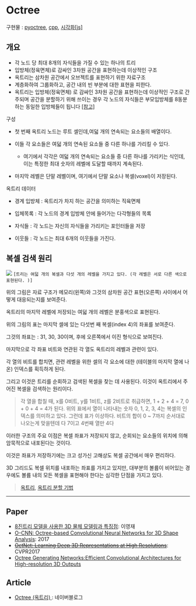 # Octree

구현물 : [pyoctree](https://github.com/jcummings2/pyoctree), [cpp](https://github.com/brandonpelfrey/SimpleOctree/), [시각화[js]](https://github.com/vanruesc/octree-helper)

## 개요 

- 각 노드 당 최대 8개의 자식들을 가질 수 있는 하나의 트리
- 입방체(정육면체)로 감싸인 3차원 공간을 표현하는데 이상적인 구조
- 옥트리는 삼차원 공간에서 오브젝트를 표현하기 위한 자료구조
- 계층화하여 그룹화하고, 공간 내의 빈 부분에 대한 표현을 피한다.
- 옥트리는 입방체(정육면체) 로 감싸인 3차원 공간을 표현하는데 이상적인 구조로 간주되며 공간을 분할하기 위해 쓰이는 경우 각 노드의 자식들은 부모입방체를 8동분 하는 동일한 입방체들이 됩니다 [[참고]](https://blog.naver.com/lee9742/80188584931)


구성 

- 첫 번째 옥트리 노드는 루트 셀인데,여덟 개의 연속되는 요소들의 배열이다. 


- 이들 각 요소들은 여덟 개의 연속된 요소들 중 다른 하나를 가리킬 수 있다. 
    - 여기에서 각각은 여덟 개의 연속되는 요소들 중 다른 하나를 가리키는 식인데, 이는 특정한 최대 숫자의 레벨에 도달할 때까지 계속된다. 


- 마지막 레벨은 단말 레벨이며, 여기에서 단말 요소나 복셀(voxel)이 저장된다.


옥트리 데이터

- 경계 입방체 : 옥트리가 차지 하는 공간을 의미하는 직육면체

- 입체목록 : 각 노드의 경계 입방체 안에 들어가는 다각형들의 목록

- 자식들 : 각 노드는 자신의 자식들을 가리키는 포인터들을 저장

- 이웃들 : 각 노드는 최대 6개의 이웃들을 가진다.

## 복셀 검색 원리 

![](https://i.imgur.com/2tmKHic.png)
`[트리는 여덟 개의 복셀과 다섯 개의 레벨을 가지고 있다. (각 레벨은 서로 다른 색으로 표현된다. )]`



위의 그림은 자료 구조가 메모리(왼쪽)와 그것의 삼차원 공간 표현(오른쪽) 사이에서 어떻게 대응되는지를 보여준다. 
 

옥트리의 마지막 레벨에 저장되는 여덟 개의 레벨은 분홍색으로 표현된다. 

위의 그림의 표는 마지막 셀에 있는 다섯번 째 복셀(index 4)의 좌표를 보여준다. 

그것의 좌표는 : 31, 30, 30이며, 후에 오른쪽에서 이진 형식으로 보여진다. 

마지막으로 각 좌표 비트와 연관된 각 열도 옥트리의 레벨과 관련이 있다. 

각 열의 비트를 합치면, 관련 레벨을 위한 셀의 각 요소에 대한 (테이블의 마지막 열에 나온) 인덱스를 획득하게 된다. 

그리고 이것은 트리를 순회하고 검색된 복셀을 찾는 데 사용된다. 이것이 옥트리에서 주어진 복셀을 검색하는 원리이다. 

> 각 열을 합칠 때, x를 0비트, y를 1비트, z를 2비트로 취급하면, 1 + 2 + 4 = 7, 0 + 0 + 4 = 4가 된다. 위의 표에서 열이 나타내는 숫자 0, 1, 2, 3, 4는 복셀의 인덱스를 의미하고 있다. 그런데 표가 이상하다. 비트의 합이 0 ~ 7까지 순서대로 나오는게 맞을텐데 다 7이고 4번째 열만 4다 

이러한 구조의 주요 이점은 복셀 좌표가 저장되지 않고, 순회되는 요소들의 위치에 의해 암묵적으로 내포된다는 것이다. 

이것은 좌표가 저장하기에는 크고 성가신 고해상도 복셀 공간에서 매우 편리하다. 

3D 그리드도 복셀 위치를 내포하는 좌표를 가지고 있지만, 대부분의 볼륨이 비어있는 경우에도 볼륨 내의 모든 복셀을 표현해야 한다는 심각한 단점을 가지고 있다. 




> [옥트리](https://blog.naver.com/lifeisforu/80022423480), [옥트리 분할 기법](https://blog.naver.com/lifeisforu/80022423600)


---

## Paper

- [8진트리 모델을 사용한 3D 물체 모델링과 특징점](): 이영재 
- [O-CNN: Octree-based Convolutional Neural Networks for 3D Shape Analysis](https://wang-ps.github.io/O-CNN_files/CNN3D.pdf): 2017
- ~~[OctNet: Learning Deep 3D Representations at High Resolutions](https://arxiv.org/pdf/1611.05009.pdf)~~: CVPR2017
- [Octree Generating Networks:Efficient Convolutional Architectures for High-resolution 3D Outputs](https://arxiv.org/pdf/1703.09438.pdf)

## Article 

- [Octree (옥트리) ](http://blog.naver.com/hermet/57456541): 네이버블로그 